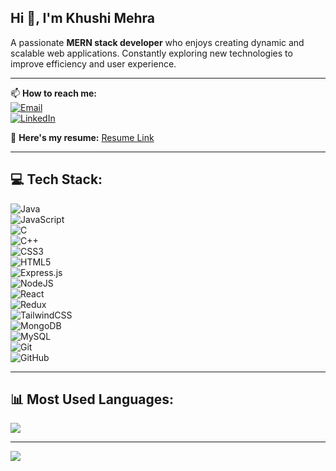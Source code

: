 ## Hi 👋, I'm Khushi Mehra  
A passionate **MERN stack developer** who enjoys creating dynamic and scalable web applications. Constantly exploring new technologies to improve efficiency and user experience.

---

📫 **How to reach me:**  
[![Email](https://img.icons8.com/ios-filled/50/D14836/gmail.png)](mailto:akmkhushimehra02@gmail.com)  
[![LinkedIn](https://img.icons8.com/ios-filled/50/0077B5/linkedin.png)](https://linkedin.com/in/khushimehra)  

📄 **Here's my resume:** [Resume Link](https://drive.google.com/file/d/1siN5kteL5ciZSEGcU4dGSYvL2IKu5bH1/view?usp=sharing)  

---

## 💻 Tech Stack:
![Java](https://img.icons8.com/color/48/000000/java-coffee-cup-logo.png)  
![JavaScript](https://img.icons8.com/color/48/000000/javascript.png)  
![C](https://img.icons8.com/color/48/000000/c-programming.png)  
![C++](https://img.icons8.com/color/48/000000/c-plus-plus-logo.png)  
![CSS3](https://img.icons8.com/color/48/000000/css3.png)  
![HTML5](https://img.icons8.com/color/48/000000/html-5.png)  
![Express.js](https://img.icons8.com/ios/50/000000/express-js.png)  
![NodeJS](https://img.icons8.com/color/48/000000/nodejs.png)  
![React](https://img.icons8.com/color/48/000000/react-native.png)  
![Redux](https://img.icons8.com/color/48/000000/redux.png)  
![TailwindCSS](https://img.icons8.com/color/48/000000/tailwindcss.png)  
![MongoDB](https://img.icons8.com/color/48/000000/mongodb.png)  
![MySQL](https://img.icons8.com/color/48/000000/mysql-logo.png)  
![Git](https://img.icons8.com/color/48/000000/git.png)  
![GitHub](https://img.icons8.com/ios-glyphs/50/000000/github.png)  

---

## 📊 Most Used Languages:
![](https://github-readme-stats.vercel.app/api/top-langs/?username=khushimehra&theme=vue&hide_border=false&include_all_commits=true&count_private=true&layout=compact)

---
[![](https://visitcount.itsvg.in/api?id=khushimehra&icon=0&color=9)](https://visitcount.itsvg.in)

<!-- Proudly created with GPRM ( https://gprm.itsvg.in ) -->
